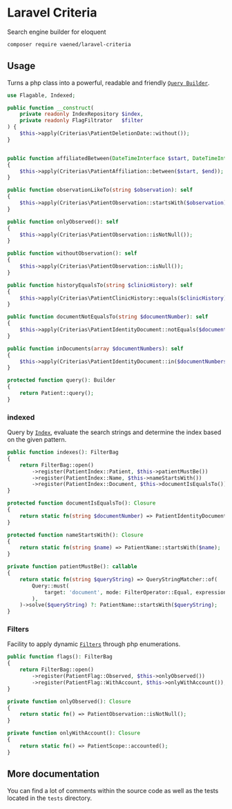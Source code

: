 # Laravel Criteria

Search engine builder for eloquent

```bash
composer require vaened/laravel-criteria
```

## Usage

Turns a php class into a powerful, readable and friendly [`Query Builder`](./tests/Utils/Searcher.php).

```php
use Flagable, Indexed;

public function __construct(
    private readonly IndexRepository $index,
    private readonly FlagFiltrator   $filter
) {
    $this->apply(Criterias\PatientDeletionDate::without());
}


public function affiliatedBetween(DateTimeInterface $start, DateTimeInterface $end): self
{
    $this->apply(Criterias\PatientAffiliation::between($start, $end));
}

public function observationLikeTo(string $observation): self
{
    $this->apply(Criterias\PatientObservation::startsWith($observation));
}

public function onlyObserved(): self
{
    $this->apply(Criterias\PatientObservation::isNotNull());
}

public function withoutObservation(): self
{
    $this->apply(Criterias\PatientObservation::isNull());
}

public function historyEqualsTo(string $clinicHistory): self
{
    $this->apply(Criterias\PatientClinicHistory::equals($clinicHistory));
}

public function documentNotEqualsTo(string $documentNumber): self
{
    $this->apply(Criterias\PatientIdentityDocument::notEquals($documentNumber));
}

public function inDocuments(array $documentNumbers): self
{
    $this->apply(Criterias\PatientIdentityDocument::in($documentNumbers));
}

protected function query(): Builder
{
    return Patient::query();
}
```

### indexed

Query by [`Index`](./tests/Utils/IndexRepository.php), evaluate the search strings and determine the index based on the given pattern.

```php
public function indexes(): FilterBag
{
    return FilterBag::open()
        ->register(PatientIndex::Patient, $this->patientMustBe())
        ->register(PatientIndex::Name, $this->nameStartsWith())
        ->register(PatientIndex::Document, $this->documentIsEqualsTo());
}

protected function documentIsEqualsTo(): Closure
{
    return static fn(string $documentNumber) => PatientIdentityDocument::equals($documentNumber);
}

protected function nameStartsWith(): Closure
{
    return static fn(string $name) => PatientName::startsWith($name);
}

private function patientMustBe(): callable
{
    return static fn(string $queryString) => QueryStringMatcher::of(
        Query::must(
            target: 'document', mode: FilterOperator::Equal, expression: new NumericFixer(8)
        ),
    )->solve($queryString) ?: PatientName::startsWith($queryString);
}
```

### Filters

Facility to apply dynamic [`Filters`](./tests/Utils/FlagFiltrator.php) through php enumerations.

```php
public function flags(): FilterBag
{
    return FilterBag::open()
        ->register(PatientFlag::Observed, $this->onlyObserved())
        ->register(PatientFlag::WithAccount, $this->onlyWithAccount());
}

private function onlyObserved(): Closure
{
    return static fn() => PatientObservation::isNotNull();
}

private function onlyWithAccount(): Closure
{
    return static fn() => PatientScope::accounted();
}
```

## More documentation

You can find a lot of comments within the source code as well as the tests located in the `tests` directory.